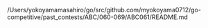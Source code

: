 /Users/yokoyamamasahiro/go/src/github.com/myokoyama0712/go-competitive/past_contests/ABC/060-069/ABC061/README.md